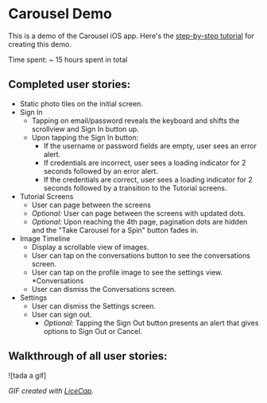 # Carousel Demo

This is a demo of the Carousel iOS app. Here's the [step-by-step tutorial](http://courses.codepath.com/courses/ios_for_designers/unit/2#!assignment) for creating this demo.

Time spent: ~ 15 hours spent in total

## Completed user stories:

* Static photo tiles on the initial screen.
* Sign In
    * Tapping on email/password reveals the keyboard and shifts the scrollview and Sign In button up.
    * Upon tapping the Sign In button:
        * If the username or password fields are empty, user sees an error alert.
        * If credentials are incorrect, user sees a loading indicator for 2 seconds followed by an error alert.
        * If the credentials are correct, user sees a loading indicator for 2 seconds followed by a transition to the Tutorial screens.
* Tutorial Screens
    * User can page between the screens
    * _Optional:_ User can page between the screens with updated dots.
    * _Optional:_ Upon reaching the 4th page, pagination dots are hidden and the "Take Carousel for a Spin" button fades in.
* Image Timeline
    * Display a scrollable view of images.
    * User can tap on the conversations button to see the conversations screen.
    * User can tap on the profile image to see the settings view.
*Conversations
    * User can dismiss the Conversations screen.
* Settings
    * User can dismiss the Settings screen.
    * User can sign out.
        * _Optional:_ Tapping the Sign Out button presents an alert that gives options to Sign Out or Cancel.

## Walkthrough of all user stories:

![tada a gif]

*GIF created with [LiceCap](http://www.cockos.com/licecap/).*
